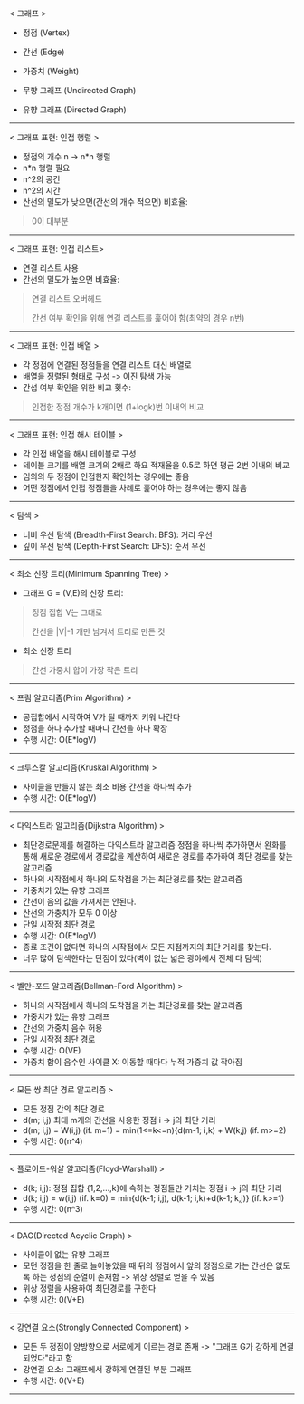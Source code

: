  < 그래프 >
- 정점 (Vertex)
- 간선  (Edge)
- 가중치 (Weight)


- 무향 그래프 (Undirected Graph)
- 유향 그래프 (Directed Graph)
---
< 그래프 표현: 인접 행렬 >
- 정점의 개수 n -> n*n 행렬
- n*n 행렬 필요
- n^2의 공간
- n^2의 시간
- 산선의 밀도가 낮으면(간선의 개수 적으면) 비효율:
> 0이 대부분
---
< 그래프 표현: 인접 리스트>
- 연결 리스트 사용
- 간선의 밀도가 높으면 비효율:
> 연결 리스트 오버헤드  
> 
> 간선 여부 확인을 위해 연결 리스트를 훑어야 함(최약의 경우 n번)
---
< 그래프 표현: 인접 배열 >
- 각 정점에 연결된 정점들을 연결 리스트 대신 배열로
- 배열을 정렬된 형태로 구성 -> 이진 탐색 가능
- 간섭 여부 확인을 위한 비교 횟수:
> 인접한 정점 개수가 k개이면 (1+logk)번 이내의 비교
---
< 그래프 표현: 인접 해시 테이블 >
- 각 인접 배열을 해시 테이블로 구성
- 테이블 크기를 배열 크기의 2배로 하요 적재율을 0.5로 하면 평균 2번 이내의 비교
- 임의의 두 정점이 인접한지 확인하는 경우에는 좋음
- 어떤 정점에서 인접 정점들을 차례로 훑어야 하는 경우에는 좋지 않음
---
< 탐색 >
- 너비 우선 탐색 (Breadth-First Search: BFS): 거리 우선
- 깊이 우선 탐색 (Depth-First Search: DFS): 순서 우선
--- 
< 최소 신장 트리(Minimum Spanning Tree) >
- 그래프 G = (V,E)의 신장 트리:

> 정점 집합 V는 그대로
> 
> 간선을 |V|-1 개만 남겨서 트리로 만든 것

- 최소 신장 트리

> 간선 가중치 합이 가장 작은 트리
---
< 프림 알고리즘(Prim Algorithm) >
- 공집합에서 시작하여 V가 될 때까지 키워 나간다
- 정점을 하나 추가할 때마다 간선을 하나 확장
- 수행 시간: O(E*logV)
---
< 크루스칼 알고리즘(Kruskal Algorithm) >
- 사이클을 만들지 않는 최소 비용 간선을 하나씩 추가
- 수행 시간: O(E*logV)
---
< 다익스트라 알고리즘(Dijkstra Algorithm) >
- 최단경로문제를 해결하는 다익스트라 알고리즘 정점을 하나씩 추가하면서 완화를 통해 새로운 경로에서 경로값을 계산하여 새로운 경로를 추가하여 최단 경로를 찾는 알고리즘
- 하나의 시작점에서 하나의 도착점을 가는 최단경로를 찾는 알고리즘
- 가중치가 있는 유향 그래프
- 간선이 음의 값을 가져서는 안된다.
- 산선의 가충치가 모두 0 이상
- 단일 시작점 최단 경로
- 수행 시간: O(E*logV)  
- 종료 조건이 없다면 하나의 시작점에서 모든 지점까지의 최단 거리를 찾는다.
- 너무 많이 탐색한다는 단점이 있다(벽이 없는 넓은 광야에서 전체 다 탐색)
---
< 벨만-포드 알고리즘(Bellman-Ford Algorithm) >
- 하나의 시작점에서 하나의 도착점을 가는 최단경로를 찾는 알고리즘
- 가중치가 있는 유향 그래프
- 간선의 가중치 음수 허용
- 단일 시작점 최단 경로
- 수행 시간: O(VE)
- 가중치 합이 음수인 사이클 X: 이동할 때마다 누적 가중치 값 작아짐
---
< 모든 쌍 최단 경로 알고리즘 >
- 모든 정점 간의 최단 경로
- d(m; i,j) 최대 m개의 간선을 사용한 정점 i -> j의 최단 거리
- d(m; i,j) = W(i,j) (if. m=1)
            = min(1<=k<=n){d(m-1; i,k) + W(k,j) (if. m>=2)
- 수행 시간: 0(n^4)
---
< 플로이드-워샬 알고리즘(Floyd-Warshall) >
- d(k; i,j): 정점 집합 {1,2,...,k}에 속하는 정점들만 거치는 정점 i -> j의 최단 거리
- d(k; i,j) = w(i,j) (if. k=0)
            = min{d(k-1; i,j), d(k-1; i,k)+d(k-1; k,j)} (if. k>=1)
- 수행 시간: 0(n^3)
---
< DAG(Directed Acyclic Graph) >
- 사이클이 없는 유향 그래프
- 모던 정점을 한 줄로 늘어놓았을 때 뒤의 정점에서 앞의 정점으로 가는 간선은 없도록 하는 정점의 순열이 존재함
-> 위상 정렬로 얻을 수 있음
- 위상 정렬을 사용하여 최단경로를 구한다
- 수행 시간: 0(V+E)
---
< 강연결 요소(Strongly Connected Component) >
- 모든 두 정점이 양방향으로 서로에게 이르는 경로 존재
-> "그래프 G가 강하게 연결되었다"라고 함
- 강연결 요소: 그래프에서 강하게 연결된 부분 그래프
- 수행 시간: 0(V+E)
---